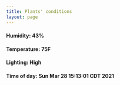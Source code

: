 ```yaml
---
title: Plants' conditions
layout: page
---
```



#### Humidity: 43%
#### Temperature: 75F
#### Lighting: High
#### Time of day: Sun Mar 28 15:13:01 CDT 2021
